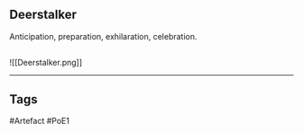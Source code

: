 ## Deerstalker
Anticipation, preparation, exhilaration, celebration.
##
![[Deerstalker.png]]

---
## Tags
#Artefact
#PoE1